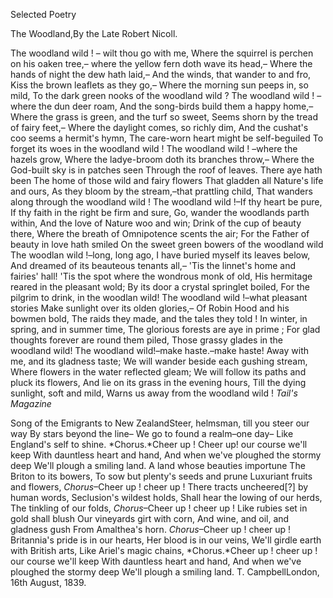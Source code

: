 Selected PoetryThe Woodland,By the Late Robert Nicoll.The woodland wild ! – wilt thou go with me, Where the squirrel is
                    perchen on his oaken tree,– where the yellow fern doth wave its
                    head,– Where the hands of night the dew hath laid,– And
                    the winds, that wander to and fro, Kiss the brown leaflets as they
                    go,– Where the morning sun peeps in, so mild, To the dark green
                    nooks of the woodland wild ? The woodland wild ! –where the dun deer
                    roam, And the song-birds build them a happy home,– Where the
                    grass is green, and the turf so sweet, Seems shorn by the tread of fairy
                    feet,– Where the daylight comes, so richly dim, And the
                    cushat's coo seems a hermit's hymn, The care-worn heart might be
                    self-beguiled To forget its woes in the woodland wild ! The woodland
                    wild ! –where the hazels grow, Where the ladye-broom doth its
                    branches throw,– Where the God-built sky is in patches seen
                    Through the roof of leaves. There aye hath been The home of those wild
                    and fairy flowers That gladden all Nature's life and ours, As they
                    bloom by the stream,–that prattling child, That wanders along
                    through the woodland wild ! The woodland wild !–If thy heart be
                    pure, If thy faith in the right be firm and sure, Go, wander the
                    woodlands parth within, And the love of Nature woo and win; Drink of
                    the cup of beauty there, Where the breath of Omnipotence scents the air;
                    For the Father of beauty in love hath smiled On the sweet green bowers
                    of the woodland wild The woodlan wild !–long, long ago, I have
                    buried myself its leaves below, And dreamed of its beauteous tenants
                    all,– 'Tis the linnet's home and fairies' hall! 'Tis the spot
                    where the wondrous monk of old, His hermitage reared in the pleasant wold;
                    By its door a crystal springlet boiled, For the pilgrim to drink, in
                    the woodlan wild! The woodland wild !–what pleasant stories
                    Make sunlight over its olden glories,– Of Robin Hood and his
                    bowmen bold, The raids they made, and the tales they told ! In winter,
                    in spring, and in summer time, The glorious forests are aye in prime ;
                    For glad thoughts forever are round them piled, Those grassy glades in
                    the woodland wild! The woodland wild!–make haste.–make haste!
                    Away with me, and its gladness taste; We will wander beside each
                    gushing stream, Where flowers in the water reflected gleam; We will
                    follow its paths and pluck its flowers, And lie on its grass in the evening
                    hours, Till the dying sunlight, soft and mild, Warns us away from the
                    woodland wild ! *Tail's Magazine*Song of the Emigrants to New ZealandSteer, helmsman, till you steer our way By
                    stars beyond the line– We go to found a realm–one day–
                    Like England's self to shine. *Chorus.*Cheer up ! Cheer up! our course we'll keep With dauntless heart and
                    hand, And when we've ploughed the stormy deep We'll plough a smiling
                    land. A land whose beauties importune The Briton to its bowers,
                    To sow but plenty's seeds and prune Luxuriant fruits and flowers,
                        *Chorus*–Cheer up ! cheer up ! There
                    tracts uncheered[?] by human words, Seclusion's wildest holds, Shall
                    hear the lowing of our herds, The tinkling of our folds, *Chorus*–Cheer up ! cheer up ! Like rubies set
                    in gold shall blush Our vineyards girt with corn, And wine, and oil,
                    and gladness gush From Amalthea's horn. *Chorus*–Cheer up ! cheer up ! Britannia's pride is in our
                    hearts, Her blood is in our veins, We'll girdle earth with British
                    arts, Like Ariel's magic chains, *Chorus.*Cheer up ! cheer up ! our course we'll keep With dauntless heart and
                    hand, And when we've ploughed the stormy deep We'll plough a smiling
                    land. T. CampbellLondon, 16th August, 1839.